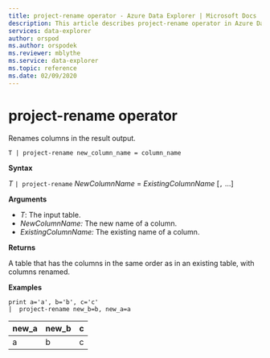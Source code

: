 ```yaml
---
title: project-rename operator - Azure Data Explorer | Microsoft Docs
description: This article describes project-rename operator in Azure Data Explorer.
services: data-explorer
author: orspod
ms.author: orspodek
ms.reviewer: mblythe
ms.service: data-explorer
ms.topic: reference
ms.date: 02/09/2020
---
```

# project-rename operator

Renames columns in the result output.

```
T | project-rename new_column_name = column_name
```

**Syntax**

*T* `| project-rename` *NewColumnName* = *ExistingColumnName* [`,` ...]

**Arguments**

* *T*: The input table.
* *NewColumnName:* The new name of a column. 
* *ExistingColumnName:* The existing name of a column. 

**Returns**

A table that has the columns in the same order as in an existing table, with columns renamed.


**Examples**

```kusto
print a='a', b='b', c='c'
|  project-rename new_b=b, new_a=a
```

|new_a|new_b|c|
|---|---|---|
|a|b|c|